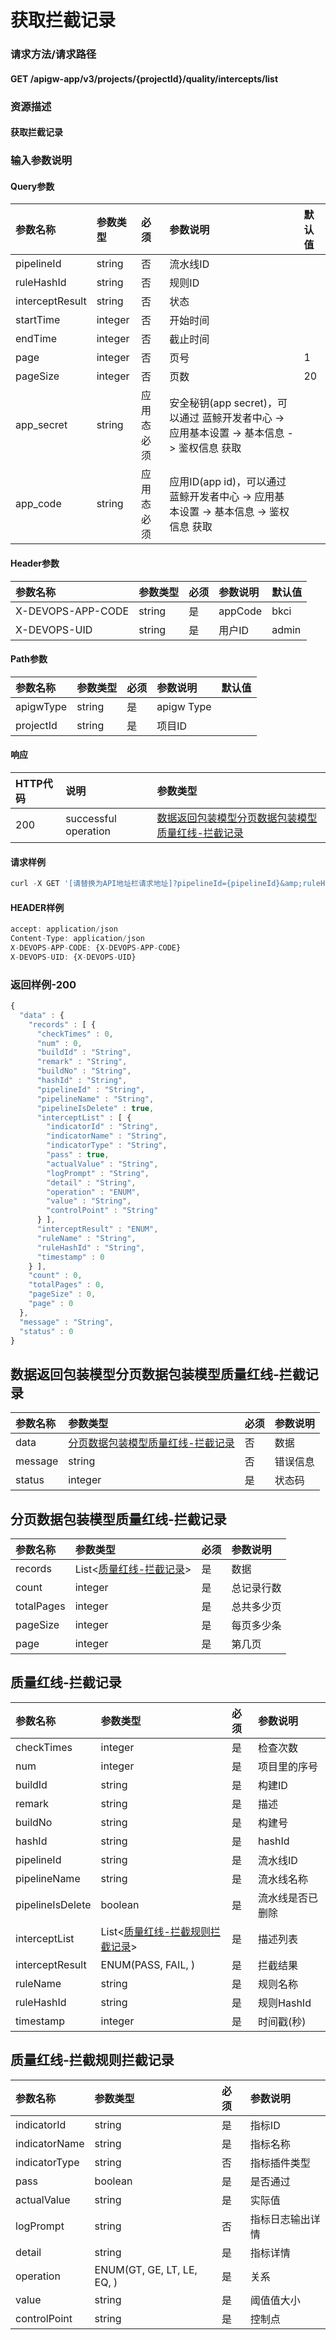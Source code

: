 # 获取拦截记录

### 请求方法/请求路径

#### GET  /apigw-app/v3/projects/{projectId}/quality/intercepts/list

### 资源描述

#### 获取拦截记录

### 输入参数说明

#### Query参数

| 参数名称 | 参数类型 | 必须 | 参数说明 | 默认值 |
| :--- | :--- | :--- | :--- | :--- |
| pipelineId | string | 否 | 流水线ID |  |
| ruleHashId | string | 否 | 规则ID |  |
| interceptResult | string | 否 | 状态 |  |
| startTime | integer | 否 | 开始时间 |  |
| endTime | integer | 否 | 截止时间 |  |
| page | integer | 否 | 页号 | 1 |
| pageSize | integer | 否 | 页数 | 20 |
| app\_secret | string | 应用态必须 | 安全秘钥\(app secret\)，可以通过 蓝鲸开发者中心 -&gt; 应用基本设置 -&gt; 基本信息 -&gt; 鉴权信息 获取 |  |
| app\_code | string | 应用态必须 | 应用ID\(app id\)，可以通过 蓝鲸开发者中心 -&gt; 应用基本设置 -&gt; 基本信息 -&gt; 鉴权信息 获取 |  |

#### Header参数

| 参数名称 | 参数类型 | 必须 | 参数说明 | 默认值 |
| :--- | :--- | :--- | :--- | :--- |
| X-DEVOPS-APP-CODE | string | 是 | appCode | bkci |
| X-DEVOPS-UID | string | 是 | 用户ID | admin |

#### Path参数

| 参数名称 | 参数类型 | 必须 | 参数说明 | 默认值 |
| :--- | :--- | :--- | :--- | :--- |
| apigwType | string | 是 | apigw Type |  |
| projectId | string | 是 | 项目ID |  |

#### 响应

| HTTP代码 | 说明 | 参数类型 |
| :--- | :--- | :--- |
| 200 | successful operation | [数据返回包装模型分页数据包装模型质量红线-拦截记录](huo-qu-lan-jie-ji-lu.md) |

#### 请求样例

```javascript
curl -X GET '[请替换为API地址栏请求地址]?pipelineId={pipelineId}&amp;ruleHashId={ruleHashId}&amp;interceptResult={interceptResult}&amp;startTime={startTime}&amp;endTime={endTime}&amp;page={page}&amp;pageSize={pageSize}&amp;app_secret={app_secret}&amp;app_code={app_code}'
```

#### HEADER样例

```javascript
accept: application/json
Content-Type: application/json
X-DEVOPS-APP-CODE: {X-DEVOPS-APP-CODE}
X-DEVOPS-UID: {X-DEVOPS-UID}
```

### 返回样例-200

```javascript
{
  "data" : {
    "records" : [ {
      "checkTimes" : 0,
      "num" : 0,
      "buildId" : "String",
      "remark" : "String",
      "buildNo" : "String",
      "hashId" : "String",
      "pipelineId" : "String",
      "pipelineName" : "String",
      "pipelineIsDelete" : true,
      "interceptList" : [ {
        "indicatorId" : "String",
        "indicatorName" : "String",
        "indicatorType" : "String",
        "pass" : true,
        "actualValue" : "String",
        "logPrompt" : "String",
        "detail" : "String",
        "operation" : "ENUM",
        "value" : "String",
        "controlPoint" : "String"
      } ],
      "interceptResult" : "ENUM",
      "ruleName" : "String",
      "ruleHashId" : "String",
      "timestamp" : 0
    } ],
    "count" : 0,
    "totalPages" : 0,
    "pageSize" : 0,
    "page" : 0
  },
  "message" : "String",
  "status" : 0
}
```

## 数据返回包装模型分页数据包装模型质量红线-拦截记录

| 参数名称 | 参数类型 | 必须 | 参数说明 |
| :--- | :--- | :--- | :--- |
| data | [分页数据包装模型质量红线-拦截记录](huo-qu-lan-jie-ji-lu.md) | 否 | 数据 |
| message | string | 否 | 错误信息 |
| status | integer | 是 | 状态码 |

## 分页数据包装模型质量红线-拦截记录

| 参数名称 | 参数类型 | 必须 | 参数说明 |
| :--- | :--- | :--- | :--- |
| records | List&lt;[质量红线-拦截记录](huo-qu-lan-jie-ji-lu.md)&gt; | 是 | 数据 |
| count | integer | 是 | 总记录行数 |
| totalPages | integer | 是 | 总共多少页 |
| pageSize | integer | 是 | 每页多少条 |
| page | integer | 是 | 第几页 |

## 质量红线-拦截记录

| 参数名称 | 参数类型 | 必须 | 参数说明 |
| :--- | :--- | :--- | :--- |
| checkTimes | integer | 是 | 检查次数 |
| num | integer | 是 | 项目里的序号 |
| buildId | string | 是 | 构建ID |
| remark | string | 是 | 描述 |
| buildNo | string | 是 | 构建号 |
| hashId | string | 是 | hashId |
| pipelineId | string | 是 | 流水线ID |
| pipelineName | string | 是 | 流水线名称 |
| pipelineIsDelete | boolean | 是 | 流水线是否已删除 |
| interceptList | List&lt;[质量红线-拦截规则拦截记录](huo-qu-lan-jie-ji-lu.md)&gt; | 是 | 描述列表 |
| interceptResult | ENUM\(PASS, FAIL, \) | 是 | 拦截结果 |
| ruleName | string | 是 | 规则名称 |
| ruleHashId | string | 是 | 规则HashId |
| timestamp | integer | 是 | 时间戳\(秒\) |

## 质量红线-拦截规则拦截记录

| 参数名称 | 参数类型 | 必须 | 参数说明 |
| :--- | :--- | :--- | :--- |
| indicatorId | string | 是 | 指标ID |
| indicatorName | string | 是 | 指标名称 |
| indicatorType | string | 否 | 指标插件类型 |
| pass | boolean | 是 | 是否通过 |
| actualValue | string | 是 | 实际值 |
| logPrompt | string | 否 | 指标日志输出详情 |
| detail | string | 是 | 指标详情 |
| operation | ENUM\(GT, GE, LT, LE, EQ, \) | 是 | 关系 |
| value | string | 是 | 阈值值大小 |
| controlPoint | string | 是 | 控制点 |

